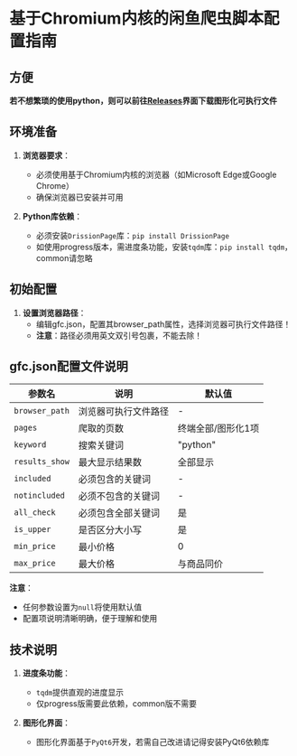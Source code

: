 # 基于Chromium内核的闲鱼爬虫脚本配置指南

## 方便

**若不想繁琐的使用python，则可以前往[Releases](https://github.com/MiankeStar/Goofisher/releases)界面下载图形化可执行文件**

## 环境准备

1. ​**浏览器要求**：
   - 必须使用基于Chromium内核的浏览器（如Microsoft Edge或Google Chrome）
   - 确保浏览器已安装并可用

2. ​**Python库依赖**：
   - 必须安装`DrissionPage`库：`pip install DrissionPage`
   - 如使用progress版本，需进度条功能，安装`tqdm`库：`pip install tqdm`，common请忽略

## 初始配置

1. ​**设置浏览器路径**：
   - 编辑gfc.json，配置其browser_path属性，选择浏览器可执行文件路径！
   - ​**注意**：路径必须用英文双引号包裹，不能去除！

## gfc.json配置文件说明

| 参数名 | 说明 | 默认值 |
|--------|------|--------|
| `browser_path`| 浏览器可执行文件路径 | - |
| `pages` | 爬取的页数 | 终端全部/图形化1项 |
| `keyword` | 搜索关键词 | "python" |
| `results_show` | 最大显示结果数 | 全部显示 |
| `included` | 必须包含的关键词 | - |
| `notincluded` | 必须不包含的关键词 | - |
| `all_check` | 必须包含全部关键词 | 是 |
| `is_upper` | 是否区分大小写 | 是 |
| `min_price` | 最小价格 | 0 |
| `max_price` | 最大价格 | 与商品同价 |

**注意**：
- 任何参数设置为`null`将使用默认值
- 配置项说明清晰明确，便于理解和使用

## 技术说明

1. ​**进度条功能**：
   - `tqdm`提供直观的进度显示
   - 仅progress版需要此依赖，common版不需要

2. **图形化界面**：
   - 图形化界面基于`PyQt6`开发，若需自己改进请记得安装PyQt6依赖库

